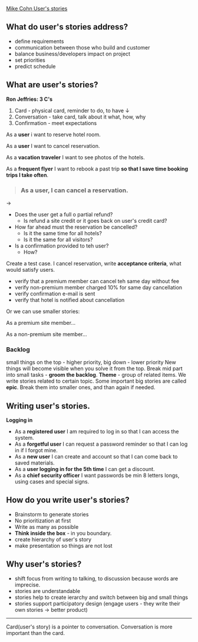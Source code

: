[Mike Cohn User's stories](https://www.youtube.com/watch?v=6q5-cVeNjCE&t=1800s)

## What do user's stories address?

- define requirements
- communication between those who build and customer
- balance business/developers impact on project
- set priorities
- predict schedule

## What are user's stories?

**Ron Jeffries: 3 C's**

1. Card - physical card, reminder to do, to have &darr;
2. Conversation - take card, talk about it what, how, why
3. Confirmation - meet expectations

As a **user** i want to reserve hotel room.

As a **user** I want to cancel reservation.

As a **vacation traveler** I want to see photos of the hotels.

As a **frequent flyer** I want to rebook a past trip **so that I save time booking trips I take often**.


> ### As a user, I can cancel a reservation.

&rarr;

- Does the user get a full o partial refund?
  - Is refund a site credit or it goes back on user's credit card?
- How far ahead must the reservation be cancelled?
  - Is it the same time for all hotels?
  - Is it the same for all visitors?
- Is a confirmation provided to teh user?
  - How?

Create a test case. I cancel reservation, write **acceptance criteria**, what would satisfy users.

- verify that a premium member can cancel teh same day without fee
- verify non-premium member charged 10% for same day cancellation
- verify confirmation e-mail is sent
- verify that hotel is notified about cancellation

Or we can use smaller stories:

As a premium site member...

As a non-premium site member...

### Backlog

small things on the top - higher priority, big down - lower priority
New things will become visible when you solve it from the top. Break mid part into small tasks - **groom the backlog**.
**Theme** - group of related items. We write stories related to certain topic.
Some important big stories are called **epic**. Break them into smaller ones, and than again if needed.

## Writing user's stories.

**Logging in**
* As a **registered user** I am required to log in so that I can access the system.
* As a **forgetful user** I can request a password reminder so that I can log in if I forgot mine.
* As a **new user** I can create and account so that I can come back to saved materials.
* As a **user logging in for the 5th time** I can get a discount.
* As a **chief security officer** I want passwords be min 8 letters longs, using cases and special signs.

## How do you write user's stories?

- Brainstorm to generate stories
- No prioritization at first
- Write as many as possible
- **Think inside the box** - in you boundary.
- create hierarchy of user's story
- make presentation so things are not lost

## Why user's stories?

- shift focus from writing to talking, to discussion because words are imprecise.
- stories are understandable
- stories help to create ierarchy and switch between big and small things
- stories support participatory design (engage users - they write their own stories &rarr; better product)

---

Card(user's story) is a pointer to conversation. Conversation is more important than the card.
